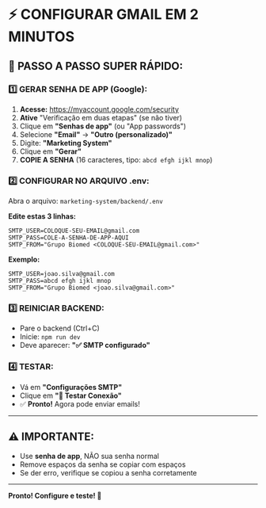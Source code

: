 # ⚡ CONFIGURAR GMAIL EM 2 MINUTOS

## 🚀 PASSO A PASSO SUPER RÁPIDO:

### 1️⃣ GERAR SENHA DE APP (Google):

1. **Acesse:** https://myaccount.google.com/security
2. **Ative** "Verificação em duas etapas" (se não tiver)
3. Clique em **"Senhas de app"** (ou "App passwords")
4. Selecione **"Email"** → **"Outro (personalizado)"**
5. Digite: **"Marketing System"**
6. Clique em **"Gerar"**
7. **COPIE A SENHA** (16 caracteres, tipo: `abcd efgh ijkl mnop`)

### 2️⃣ CONFIGURAR NO ARQUIVO .env:

Abra o arquivo: `marketing-system/backend/.env`

**Edite estas 3 linhas:**
```env
SMTP_USER=COLOQUE-SEU-EMAIL@gmail.com
SMTP_PASS=COLE-A-SENHA-DE-APP-AQUI
SMTP_FROM="Grupo Biomed <COLOQUE-SEU-EMAIL@gmail.com>"
```

**Exemplo:**
```env
SMTP_USER=joao.silva@gmail.com
SMTP_PASS=abcd efgh ijkl mnop
SMTP_FROM="Grupo Biomed <joao.silva@gmail.com>"
```

### 3️⃣ REINICIAR BACKEND:

- Pare o backend (Ctrl+C)
- Inicie: `npm run dev`
- Deve aparecer: **"✅ SMTP configurado"**

### 4️⃣ TESTAR:

- Vá em **"Configurações SMTP"**
- Clique em **"🔄 Testar Conexão"**
- ✅ **Pronto!** Agora pode enviar emails!

---

## ⚠️ IMPORTANTE:

- Use **senha de app**, NÃO sua senha normal
- Remove espaços da senha se copiar com espaços
- Se der erro, verifique se copiou a senha corretamente

---

**Pronto! Configure e teste! 🚀**

